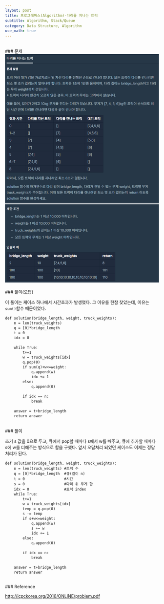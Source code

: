 ```yaml
---
layout: post
title: 프로그래머스(Algorithm)-다리를 지나는 트럭
subtitle: Algorithm, Stack/Queue
category: Data Structure, Algorithm
use_math: true
---
```


<br>
### 문제

<center><img src = '/post_img/200404/image3.png' width="600"/></center>
<center><img src = '/post_img/200404/image4.png' width="600"/></center>

<br>
### 풀이(오답)

이 풀이는 케이스 하나에서 시간초과가 발생했다. 그 이유를 한참 찾았는데, 이유는 ```sum()```함수 때문이었다.

```
def solution(bridge_length, weight, truck_weights):
    n = len(truck_weights)
    q = [0]*bridge_length
    t = 0
    idx = 0

    while True:
        t+=1
        w = truck_weights[idx]
        q.pop(0)
        if sum(q)+w<=weight:
            q.append(w)
            idx += 1
        else:
            q.append(0)

        if idx == n:
            break

    answer = t+bridge_length
    return answer
```

<br>
### 풀이

초기 s 값을 0으로 두고, 큐에서 pop할 때마다 s에서 w를 빼주고, 큐에 추가할 때마다 s에 w를 더해주는 방식으로 합을 구했다. 앞서 오답처리 되었던 케이스도 이제는 정답처리가 된다.

```
def solution(bridge_length, weight, truck_weights):
    n = len(truck_weights) #트럭 수
    q = [0]*bridge_length  #큐(길이 n)
    t = 0                  #시간
    s = 0                  #다리 위 무게 합
    idx = 0                #트럭 index
    while True:
        t+=1
        w = truck_weights[idx]
        temp = q.pop(0)
        s -= temp
        if s+w<=weight:
            q.append(w)
            s += w
            idx += 1
        else:
            q.append(0)

        if idx == n:
            break

    answer = t+bridge_length
    return answer
```

<br>
### Reference

http://icpckorea.org/2016/ONLINE/problem.pdf
